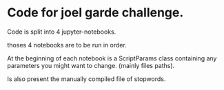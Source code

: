 # Code for joel garde challenge.

Code is split into 4 jupyter-notebooks.

thoses 4 notebooks are to be run in order.

At the beginning of each notebook is a ScriptParams class containing
any parameters you might want to change. (mainly files paths).

Is also present the manually compiled file of stopwords.
